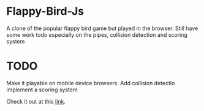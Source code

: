# Flappy-Bird-Js
A clone of the popular flappy bird game but played in the browser.
Still have some work todo especially on the pipes, collision detection and scoring system

# TODO
Make it playable on mobile device browsers.
Add collision detectio
implement a scoring system 

Check it out at this [link](https://muhiakevin.github.io/Flappy-Bird-Js/).